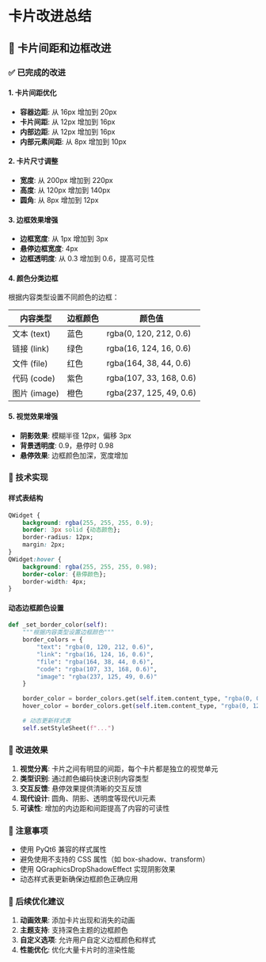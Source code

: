 # 卡片改进总结

## 🎨 卡片间距和边框改进

### ✅ 已完成的改进

#### 1. 卡片间距优化
- **容器边距**: 从 16px 增加到 20px
- **卡片间距**: 从 12px 增加到 16px
- **内部边距**: 从 12px 增加到 16px
- **内部元素间距**: 从 8px 增加到 10px

#### 2. 卡片尺寸调整
- **宽度**: 从 200px 增加到 220px
- **高度**: 从 120px 增加到 140px
- **圆角**: 从 8px 增加到 12px

#### 3. 边框效果增强
- **边框宽度**: 从 1px 增加到 3px
- **悬停边框宽度**: 4px
- **边框透明度**: 从 0.3 增加到 0.6，提高可见性

#### 4. 颜色分类边框
根据内容类型设置不同颜色的边框：

| 内容类型 | 边框颜色 | 颜色值 |
|---------|---------|--------|
| 文本 (text) | 蓝色 | rgba(0, 120, 212, 0.6) |
| 链接 (link) | 绿色 | rgba(16, 124, 16, 0.6) |
| 文件 (file) | 红色 | rgba(164, 38, 44, 0.6) |
| 代码 (code) | 紫色 | rgba(107, 33, 168, 0.6) |
| 图片 (image) | 橙色 | rgba(237, 125, 49, 0.6) |

#### 5. 视觉效果增强
- **阴影效果**: 模糊半径 12px，偏移 3px
- **背景透明度**: 0.9，悬停时 0.98
- **悬停效果**: 边框颜色加深，宽度增加

### 🔧 技术实现

#### 样式表结构
```css
QWidget {
    background: rgba(255, 255, 255, 0.9);
    border: 3px solid {动态颜色};
    border-radius: 12px;
    margin: 2px;
}
QWidget:hover {
    background: rgba(255, 255, 255, 0.98);
    border-color: {悬停颜色};
    border-width: 4px;
}
```

#### 动态边框颜色设置
```python
def _set_border_color(self):
    """根据内容类型设置边框颜色"""
    border_colors = {
        "text": "rgba(0, 120, 212, 0.6)",
        "link": "rgba(16, 124, 16, 0.6)",
        "file": "rgba(164, 38, 44, 0.6)",
        "code": "rgba(107, 33, 168, 0.6)",
        "image": "rgba(237, 125, 49, 0.6)"
    }
    
    border_color = border_colors.get(self.item.content_type, "rgba(0, 0, 0, 0.4)")
    hover_color = border_colors.get(self.item.content_type, "rgba(0, 120, 212, 0.8)")
    
    # 动态更新样式表
    self.setStyleSheet(f"...")
```

### 🎯 改进效果

1. **视觉分离**: 卡片之间有明显的间距，每个卡片都是独立的视觉单元
2. **类型识别**: 通过颜色编码快速识别内容类型
3. **交互反馈**: 悬停效果提供清晰的交互反馈
4. **现代设计**: 圆角、阴影、透明度等现代UI元素
5. **可读性**: 增加的内边距和间距提高了内容的可读性

### 📝 注意事项

- 使用 PyQt6 兼容的样式属性
- 避免使用不支持的 CSS 属性（如 box-shadow、transform）
- 使用 QGraphicsDropShadowEffect 实现阴影效果
- 动态样式表更新确保边框颜色正确应用

### 🚀 后续优化建议

1. **动画效果**: 添加卡片出现和消失的动画
2. **主题支持**: 支持深色主题的边框颜色
3. **自定义选项**: 允许用户自定义边框颜色和样式
4. **性能优化**: 优化大量卡片时的渲染性能 